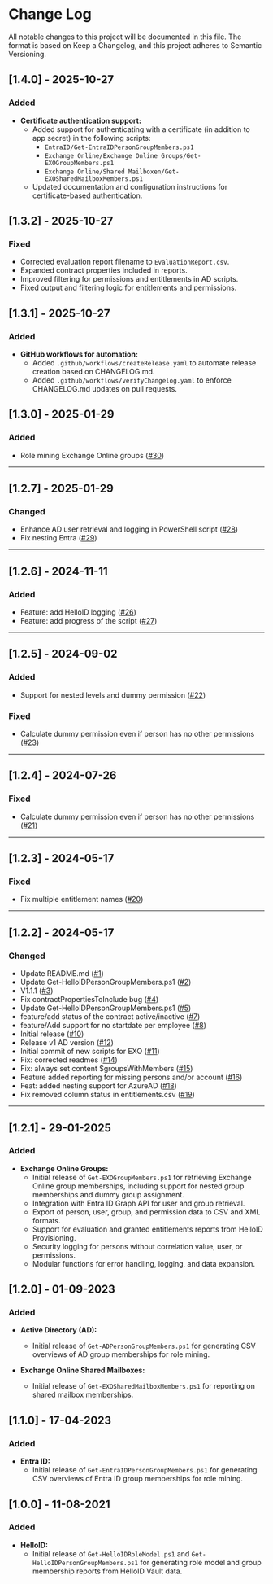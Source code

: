 # Change Log
All notable changes to this project will be documented in this file. The format is based on Keep a Changelog, and this project adheres to Semantic Versioning.

## [1.4.0] - 2025-10-27

### Added
- **Certificate authentication support:**
  - Added support for authenticating with a certificate (in addition to app secret) in the following scripts:
    - `EntraID/Get-EntraIDPersonGroupMembers.ps1`
    - `Exchange Online/Exchange Online Groups/Get-EXOGroupMembers.ps1`
    - `Exchange Online/Shared Mailboxen/Get-EXOSharedMailboxMembers.ps1`
  - Updated documentation and configuration instructions for certificate-based authentication.

## [1.3.2] - 2025-10-27

### Fixed
- Corrected evaluation report filename to `EvaluationReport.csv`.
- Expanded contract properties included in reports.
- Improved filtering for permissions and entitlements in AD scripts.
- Fixed output and filtering logic for entitlements and permissions.

## [1.3.1] - 2025-10-27

### Added
- **GitHub workflows for automation:**
  - Added `.github/workflows/createRelease.yaml` to automate release creation based on CHANGELOG.md.
  - Added `.github/workflows/verifyChangelog.yaml` to enforce CHANGELOG.md updates on pull requests.

## [1.3.0] - 2025-01-29

### Added
- Role mining Exchange Online groups ([#30](https://github.com/Tools4everBV/HelloID-Conn-Prov-Source-HelloID-RoleModel/pull/30))

---

## [1.2.7] - 2025-01-29

### Changed
- Enhance AD user retrieval and logging in PowerShell script ([#28](https://github.com/Tools4everBV/HelloID-Conn-Prov-Source-HelloID-RoleModel/pull/28))
- Fix nesting Entra ([#29](https://github.com/Tools4everBV/HelloID-Conn-Prov-Source-HelloID-RoleModel/pull/29))

---

## [1.2.6] - 2024-11-11

### Added
- Feature: add HelloID logging ([#26](https://github.com/Tools4everBV/HelloID-Conn-Prov-Source-HelloID-RoleModel/pull/26))
- Feature: add progress of the script ([#27](https://github.com/Tools4everBV/HelloID-Conn-Prov-Source-HelloID-RoleModel/pull/27))

---

## [1.2.5] - 2024-09-02

### Added
- Support for nested levels and dummy permission ([#22](https://github.com/Tools4everBV/HelloID-Conn-Prov-Source-HelloID-RoleModel/pull/22))

### Fixed
- Calculate dummy permission even if person has no other permissions ([#23](https://github.com/Tools4everBV/HelloID-Conn-Prov-Source-HelloID-RoleModel/pull/23))

---

## [1.2.4] - 2024-07-26

### Fixed
- Calculate dummy permission even if person has no other permissions ([#21](https://github.com/Tools4everBV/HelloID-Conn-Prov-Source-HelloID-RoleModel/pull/21))

---

## [1.2.3] - 2024-05-17

### Fixed
- Fix multiple entitlement names ([#20](https://github.com/Tools4everBV/HelloID-Conn-Prov-Source-HelloID-RoleModel/pull/20))

---

## [1.2.2] - 2024-05-17

### Changed
- Update README.md ([#1](https://github.com/Tools4everBV/HelloID-Conn-Prov-Source-HelloID-RoleModel/pull/1))
- Update Get-HelloIDPersonGroupMembers.ps1 ([#2](https://github.com/Tools4everBV/HelloID-Conn-Prov-Source-HelloID-RoleModel/pull/2))
- V1.1.1 ([#3](https://github.com/Tools4everBV/HelloID-Conn-Prov-Source-HelloID-RoleModel/pull/3))
- Fix contractPropertiesToInclude bug ([#4](https://github.com/Tools4everBV/HelloID-Conn-Prov-Source-HelloID-RoleModel/pull/4))
- Update Get-HelloIDPersonGroupMembers.ps1 ([#5](https://github.com/Tools4everBV/HelloID-Conn-Prov-Source-HelloID-RoleModel/pull/5))
- feature/add status of the contract active/inactive ([#7](https://github.com/Tools4everBV/HelloID-Conn-Prov-Source-HelloID-RoleModel/pull/7))
- feature/Add support for no startdate per employee ([#8](https://github.com/Tools4everBV/HelloID-Conn-Prov-Source-HelloID-RoleModel/pull/8))
- Initial release ([#10](https://github.com/Tools4everBV/HelloID-Conn-Prov-Source-HelloID-RoleModel/pull/10))
- Release v1 AD version ([#12](https://github.com/Tools4everBV/HelloID-Conn-Prov-Source-HelloID-RoleModel/pull/12))
- Initial commit of new scripts for EXO ([#11](https://github.com/Tools4everBV/HelloID-Conn-Prov-Source-HelloID-RoleModel/pull/11))
- Fix: corrected readmes ([#14](https://github.com/Tools4everBV/HelloID-Conn-Prov-Source-HelloID-RoleModel/pull/14))
- Fix: always set content $groupsWithMembers ([#15](https://github.com/Tools4everBV/HelloID-Conn-Prov-Source-HelloID-RoleModel/pull/15))
- Feature added reporting for missing persons and/or account ([#16](https://github.com/Tools4everBV/HelloID-Conn-Prov-Source-HelloID-RoleModel/pull/16))
- Feat: added nesting support for AzureAD ([#18](https://github.com/Tools4everBV/HelloID-Conn-Prov-Source-HelloID-RoleModel/pull/18))
- Fix removed column status in entitlements.csv ([#19](https://github.com/Tools4everBV/HelloID-Conn-Prov-Source-HelloID-RoleModel/pull/19))

--- 

## [1.2.1] - 29-01-2025

### Added
- **Exchange Online Groups:**
  - Initial release of `Get-EXOGroupMembers.ps1` for retrieving Exchange Online group memberships, including support for nested group memberships and dummy group assignment.
  - Integration with Entra ID Graph API for user and group retrieval.
  - Export of person, user, group, and permission data to CSV and XML formats.
  - Support for evaluation and granted entitlements reports from HelloID Provisioning.
  - Security logging for persons without correlation value, user, or permissions.
  - Modular functions for error handling, logging, and data expansion.

## [1.2.0] - 01-09-2023

### Added
- **Active Directory (AD):**
  - Initial release of `Get-ADPersonGroupMembers.ps1` for generating CSV overviews of AD group memberships for role mining.

- **Exchange Online Shared Mailboxes:**
  - Initial release of `Get-EXOSharedMailboxMembers.ps1` for reporting on shared mailbox memberships.

## [1.1.0] - 17-04-2023

### Added
- **Entra ID:**
  - Initial release of `Get-EntraIDPersonGroupMembers.ps1` for generating CSV overviews of Entra ID group memberships for role mining.

## [1.0.0] - 11-08-2021

### Added
- **HelloID:**
  - Initial release of `Get-HelloIDRoleModel.ps1` and `Get-HelloIDPersonGroupMembers.ps1` for generating role model and group membership reports from HelloID Vault data.

